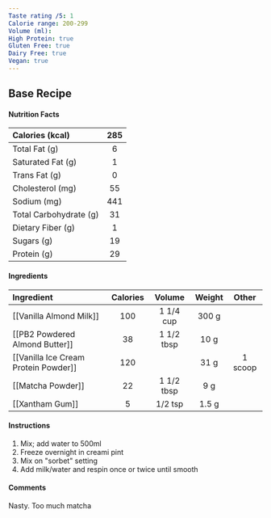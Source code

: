 ```yaml
---
Taste rating /5: 1
Calorie range: 200-299
Volume (ml):
High Protein: true
Gluten Free: true
Dairy Free: true
Vegan: true
---
```

## Base Recipe
#### Nutrition Facts
| Calories (kcal) | 285 |
| :-- | :--: |
| Total Fat (g) | 6 |
| Saturated Fat (g) | 1 |
| Trans Fat (g) | 0 |
| Cholesterol (mg) | 55 |
| Sodium (mg) | 441 |
| Total Carbohydrate (g) | 31 |
| Dietary Fiber (g) | 1 |
| Sugars (g) | 19 |
| Protein (g) | 29 |
#### Ingredients
| Ingredient | Calories | Volume | Weight | Other |
| :-- | :--: | :--: | :--: | :--: |
| [[Vanilla Almond Milk]] | 100 | 1 1/4 cup | 300 g | |
| [[PB2 Powdered Almond Butter]] | 38 | 1 1/2 tbsp | 10 g | |
| [[Vanilla Ice Cream Protein Powder]] | 120 | | 31 g | 1 scoop |
| [[Matcha Powder]] | 22 | 1 1/2 tbsp | 9 g | |
| [[Xantham Gum]] | 5 | 1/2 tsp | 1.5 g | |
#### Instructions

1. Mix; add water to 500ml
2. Freeze overnight in creami pint
3. Mix on "sorbet" setting
4. Add milk/water and respin once or twice until smooth

#### Comments

Nasty. Too much matcha